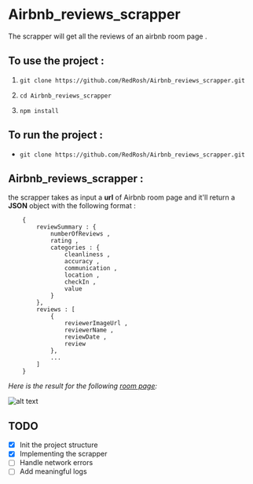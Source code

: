 # Airbnb_reviews_scrapper

The scrapper will get all the reviews of an airbnb room page .

## To use the project :

1. ```
   git clone https://github.com/RedRosh/Airbnb_reviews_scrapper.git
   ```
2. ```
   cd Airbnb_reviews_scrapper
   ```
3. ```
   npm install
   ```

## To run the project :

- ```
  git clone https://github.com/RedRosh/Airbnb_reviews_scrapper.git
  ```

## Airbnb_reviews_scrapper :

the scrapper takes as input a **url** of Airbnb room page and it'll return a **JSON** object with the following format :

```
    {
        reviewSummary : {
            numberOfReviews ,
            rating ,
            categories : {
                cleanliness ,
                accuracy ,
                communication ,
                location ,
                checkIn ,
                value
            }
        },
        reviews : [
            {
                reviewerImageUrl ,
                reviewerName ,
                reviewDate ,
                review
            },
            ...
        ]
    }
```

_Here is the result for the following [room page](https://www.airbnb.com/rooms/44477561?adults=2&check_in=2022-01-27&check_out=2022-01-29&previous_page_section_name=1000&federated_search_id=2623f5af-f921-4aaf-b1cf-00597ec40d3f&guests=1):_

![alt text](https://i.ibb.co/7GvxPMY/Screenshot-2022-01-29-023248.png)

## TODO

- [x] Init the project structure
- [x] Implementing the scrapper
- [ ] Handle network errors
- [ ] Add meaningful logs
